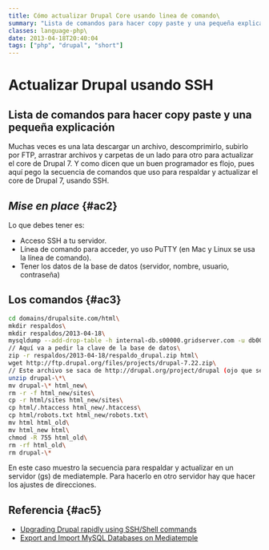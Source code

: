 ```yaml
---
title: Cómo actualizar Drupal Core usando linea de comando\
summary: "Lista de comandos para hacer copy paste y una pequeña explicación de cómo funciona el proceso."
classes: language-php\
date: 2013-04-18T20:40:04
tags: ["php", "drupal", "short"]
---
```


# Actualizar Drupal usando SSH

## Lista de comandos para hacer copy paste y una pequeña explicación

Muchas veces es una lata descargar un archivo, descomprimirlo, subirlo por FTP, arrastrar archivos y carpetas de un lado para otro para actualizar el core de Drupal 7. Y como dicen que un buen programador es flojo, pues aquí pego la secuencia de comandos que uso para respaldar y actualizar el core de Drupal 7, usando SSH.

## _<span lang="fr">Mise en place</span>_ {#ac2}

Lo que debes tener es:

- Acceso SSH a tu servidor.
- Línea de comando para acceder, yo uso PuTTY (en Mac y Linux se usa la línea de comando).
- Tener los datos de la base de datos (servidor, nombre, usuario, contraseña)

## Los comandos {#ac3}

```sh
cd domains/drupalsite.com/html\
mkdir respaldos\
mkdir respaldos/2013-04-18\
mysqldump --add-drop-table -h internal-db.s00000.gridserver.com -u db00000_username -p db00000_databasename &gt; respaldos/2013-04-18/respaldo_drupal.sql\
// Aquí va a pedir la clave de la base de datos\
zip -r respaldos/2013-04-18/respaldo_drupal.zip html\
wget http://ftp.drupal.org/files/projects/drupal-7.22.zip\
// Este archivo se saca de http://drupal.org/project/drupal (ojo que sea el zip y no el tar)\
unzip drupal-\*\
mv drupal-\* html_new\
rm -r -f html_new/sites\
cp -r html/sites html_new/sites\
cp html/.htaccess html_new/.htaccess\
cp html/robots.txt html_new/robots.txt\
mv html html_old\
mv html_new html\
chmod -R 755 html_old\
rm -rf html_old\
rm drupal-\*
```

En este caso muestro la secuencia para respaldar y actualizar en un servidor (gs) de mediatemple. Para hacerlo en otro servidor hay que hacer los ajustes de direcciones.

## Referencia {#ac5}

- [Upgrading Drupal rapidly using SSH/Shell commands](http://drupal.org/node/297496)
- [Export and Import MySQL Databases on Mediatemple](https://kb.mediatemple.net/questions/129/Export+and+import+MySQL+databases#gs/method2-export)
